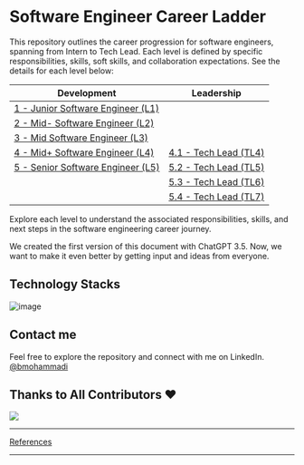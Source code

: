 
# Software Engineer Career Ladder


This repository outlines the career progression for software engineers, spanning from Intern to Tech Lead. Each level is defined by specific responsibilities, skills, soft skills, and collaboration expectations. See the details for each level below:

| Development                                 | Leadership                                              |
| ------------------------------------- | ------------------------------------------------- |
| [1 - Junior Software Engineer (L1)](Home/Level%201%20-%20Junior%20Software%20Engineer.md) ||
| [2 - Mid- Software Engineer (L2)](Home/Level%202%20-%20Mid-%20Software%20Engineer.md) ||
| [3 - Mid Software Engineer (L3)](Home/Level%203%20-%20Mid%20Software%20Engineer.md) ||
| [4 - Mid+ Software Engineer (L4)](Home/Level%204%20-%20Mid+%20Software%20Engineer.md) | [4.1 - Tech Lead (TL4)](Home/Level%204.1%20-%20Tech%20Lead%20TL4.md) |
| [5 - Senior Software Engineer (L5)](Home/Level%205%20-%20Senior%20Software%20Engineer.md) | [5.2 - Tech Lead (TL5)](Home/Level%205.2-%20Tech%20Lead%20TL5.md) |
|| [5.3 - Tech Lead (TL6)](Home/Level%205.3%20-%20Tech%20Lead%20TL6.md) |
|| [5.4 - Tech Lead (TL7)](Home/Level%205.4%20-%20Tech%20Lead%20TL7.md) |


Explore each level to understand the associated responsibilities, skills, and next steps in the software engineering career journey.

We created the first version of this document with ChatGPT 3.5. Now, we want to make it even better by getting input and ideas from everyone. 

## Technology Stacks
![image](https://img.shields.io/badge/.NET-512BD4?style=for-the-badge&logo=dotnet&logoColor=white)

## Contact me
Feel free to explore the repository and connect with me on LinkedIn.
[@bmohammadi](https://www.linkedin.com/in/bmohammadi/)

## Thanks to All Contributors ❤️

 <a href = "https://github.com/behnammohammadi/software-eng-ladder/graphs/contributors">
   <img src = "https://contrib.rocks/image?repo=behnammohammadi/software-eng-ladder"/>
 </a>

 ---

[References](Home/References.md)

---
